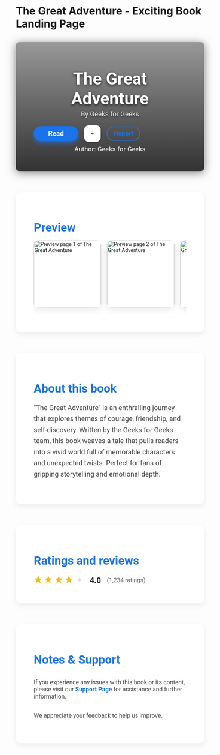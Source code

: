 # The Great Adventure - Exciting Book Landing Page

<style>
  /* Container */
  .container {
    max-width: 960px;
    margin: 2rem auto;
    font-family: 'Roboto', Arial, sans-serif;
    color: #202124;
  }
  /* Hero */
  .hero {
    position: relative;
    background: url('https://images.unsplash.com/photo-1512820790803-83ca734da794?auto=format&fit=crop&w=1300&q=80') center/cover no-repeat;
    border-radius: 8px;
    height: 280px;
    color: white;
    padding: 2rem 3rem;
    display: flex;
    flex-direction: column;
    justify-content: flex-end;
    box-shadow: 0 4px 24px rgba(0, 0, 0, 0.5);
    overflow: hidden;
  }
  .hero::before {
    content: "";
    position: absolute;
    inset: 0;
    background: linear-gradient(180deg, rgba(0,0,0,0.4) 0%, rgba(0,0,0,0.8) 100%);
    border-radius: 8px;
    z-index: 0;
  }
  .hero-content {
    position: relative;
    z-index: 1;
  }
  .hero-title {
    font-size: 2.8rem;
    font-weight: 700;
    margin: 0 0 0.25rem;
    text-shadow: 0 3px 7px rgba(0,0,0,0.7);
  }
  .hero-subtitle {
    font-size: 1.125rem;
    opacity: 0.85;
    margin: 0 0 1.25rem;
    text-shadow: 0 2px 5px rgba(0,0,0,0.6);
  }
  /* Buttons */
  .buttons {
    display: flex;
    gap: 1rem;
    align-items: center;
  }
  .btn {
    background-color: #1a73e8;
    color: white;
    font-weight: 600;
    border-radius: 24px;
    padding: 0.6rem 2.4rem;
    font-size: 1.15rem;
    text-decoration: none;
    border: none;
    cursor: pointer;
    box-shadow: 0 6px 12px rgba(26, 115, 232, 0.6);
    transition: background-color 0.3s ease, box-shadow 0.3s ease;
  }
  .btn:hover, .btn:focus {
    background-color: #145abe;
    box-shadow: 0 8px 20px rgba(20, 90, 190, 0.8);
    outline: none;
  }
  .btn-arrow {
    background-color: white;
    border-radius: 12px;
    width: 44px;
    height: 44px;
    display: flex;
    justify-content: center;
    align-items: center;
    padding: 0;
    cursor: pointer;
    box-shadow: 0 3px 8px rgba(0,0,0,0.15);
    border: none;
  }
  .btn-arrow:hover, .btn-arrow:focus {
    background-color: #f1f3f4;
    outline: none;
  }
  .btn-arrow svg {
    width: 24px;
    height: 24px;
    fill: #666;
  }
  .btn-report {
    background-color: transparent;
    color: #1a73e8;
    font-weight: 600;
    border-radius: 24px;
    padding: 0.5rem 1.1rem;
    border: 2px solid #1a73e8;
    font-size: 1rem;
    cursor: pointer;
    transition: background-color 0.3s ease, color 0.3s ease;
  }
  .btn-report:hover, .btn-report:focus {
    background-color: #1a73e8;
    color: white;
    outline: none;
  }
  /* Author */
  .author {
    margin-top: 0.6rem;
    font-weight: 500;
    letter-spacing: 0.02em;
    font-size: 1.05rem;
    opacity: 0.85;
    user-select: none;
  }
  /* Preview */
  .section {
    margin-top: 3.5rem;
    background: white;
    border-radius: 12px;
    padding: 2rem 3rem 3rem;
    box-shadow: 0 6px 15px rgba(0,0,0,0.07);
  }
  .section h2 {
    font-size: 1.95rem;
    margin-bottom: 1rem;
    font-weight: 700;
    color: #1a73e8;
  }
  .preview-gallery {
    display: flex;
    gap: 1rem;
    overflow-x: auto;
    padding-bottom: 1rem;
    scrollbar-width: thin;
    scrollbar-color: #1a73e8 #eee;
  }
  .preview-gallery::-webkit-scrollbar {
    height: 8px;
  }
  .preview-gallery::-webkit-scrollbar-thumb {
    background-color: #1a73e8;
    border-radius: 4px;
  }
  .preview-gallery img {
    flex-shrink: 0;
    height: 180px;
    border-radius: 12px;
    cursor: pointer;
    transition: transform 0.3s ease, box-shadow 0.3s ease;
    box-shadow: 0 4px 18px rgba(0,0,0,0.1);
  }
  .preview-gallery img:hover,
  .preview-gallery img:focus {
    transform: scale(1.1);
    box-shadow: 0 8px 24px rgba(26, 115, 232, 0.4);
    outline: none;
  }
  /* About */
  .about-text {
    font-size: 1.15rem;
    line-height: 1.6;
    color: #444;
    user-select: text;
  }
  /* Ratings */
  .ratings {
    display: flex;
    align-items: center;
    gap: 1rem;
    margin-top: 1.25rem;
    user-select: none;
  }
  .stars svg {
    width: 24px;
    height: 24px;
    fill: #fbbc04;
  }
  .stars svg.empty {
    fill: #ddd;
  }
  .rating-score {
    font-weight: 700;
    font-size: 1.3rem;
    color: #222;
  }
  .rating-count {
    font-size: 1rem;
    opacity: 0.7;
  }
  /* Notes & Support */
  .notes-text {
    margin-top: 2rem;
    font-size: 1rem;
    color: #444;
  }
  .notes-link {
    color: #1a73e8;
    text-decoration: none;
    font-weight: 600;
  }
  .notes-link:hover,
  .notes-link:focus {
    text-decoration: underline;
    outline: none;
  }
</style>

<div class="container">

  <header class="hero" role="banner" aria-label="Book title and cover background">
    <div class="hero-content">
      <h1 class="hero-title">The Great Adventure</h1>
      <p class="hero-subtitle">By Geeks for Geeks</p>
      <div class="buttons" role="group" aria-label="Actions">
        <a href="https://example.com/read-the-great-adventure" class="btn" target="_blank" rel="noopener" role="button" aria-label="Read The Great Adventure book">Read</a>
        <button class="btn-arrow" aria-label="More options">
          <svg viewBox="0 0 24 24" aria-hidden="true" focusable="false">
            <path d="M7 10l5 5 5-5H7z"/>
          </svg>
        </button>
        <button class="btn-report" type="button" aria-label="Report this book">Report</button>
      </div>
      <p class="author">Author: Geeks for Geeks</p>
    </div>
  </header>

  <section class="section" aria-label="Preview images of the book">
    <h2>Preview</h2>
    <div class="preview-gallery" tabindex="0">
      <img src="https://images.unsplash.com/photo-1512820790803-83ca734da794?auto=format&fit=crop&w=400&q=80" alt="Preview page 1 of The Great Adventure" />
      <img src="https://images.unsplash.com/photo-1544716278-fd38580f106e?auto=format&fit=crop&w=400&q=80" alt="Preview page 2 of The Great Adventure" />
      <img src="https://images.unsplash.com/photo-1590608897129-79d0b03ecbde?auto=format&fit=crop&w=400&q=80" alt="Preview page 3 of The Great Adventure" />
      <img src="https://images.unsplash.com/photo-1507842217343-583bb7270b66?auto=format&fit=crop&w=400&q=80" alt="Preview page 4 of The Great Adventure" />
    </div>
  </section>

  <section class="section" aria-label="About the book The Great Adventure">
    <h2>About this book</h2>
    <p class="about-text">
      "The Great Adventure" is an enthralling journey that explores themes of courage, friendship, and self-discovery. Written by the Geeks for Geeks team, this book weaves a tale that pulls readers into a vivid world full of memorable characters and unexpected twists. Perfect for fans of gripping storytelling and emotional depth.
    </p>
  </section>

  <section class="section" aria-label="Book ratings and reviews">
    <h2>Ratings and reviews</h2>
    <div class="ratings" aria-live="polite" aria-atomic="true">
      <div class="stars" aria-hidden="true" role="img" aria-label="4 out of 5 stars rating">
        <svg><path d="M12 17.27L18.18 21 16.54 13.97 22 9.24l-7.19-.62L12 2 9.19 8.62 2 9.24l5.46 4.73L5.82 21z"/></svg>
        <svg><path d="M12 17.27L18.18 21 16.54 13.97 22 9.24l-7.19-.62L12 2 9.19 8.62 2 9.24l5.46 4.73L5.82 21z"/></svg>
        <svg><path d="M12 17.27L18.18 21 16.54 13.97 22 9.24l-7.19-.62L12 2 9.19 8.62 2 9.24l5.46 4.73L5.82 21z"/></svg>
        <svg><path d="M12 17.27L18.18 21 16.54 13.97 22 9.24l-7.19-.62L12 2 9.19 8.62 2 9.24l5.46 4.73L5.82 21z"/></svg>
        <svg class="empty"><path d="M12 15.4l-3.76 2.27 1-4.28-3.32-2.87 4.38-.38L12 6.1l1.71 4.04 4.38.38-3.32 2.87 1 4.28z"/></svg>
      </div>
      <div class="rating-score" aria-label="Rating score">4.0</div>
      <div class="rating-count" aria-label="Total number of ratings">(1,234 ratings)</div>
    </div>
  </section>

  <section class="section" aria-label="Notes and support information for The Great Adventure">
    <h2>Notes &amp; Support</h2>
    <p class="notes-text">
      If you experience any issues with this book or its content, please visit our 
      <a href="https://example.com/support" target="_blank" rel="noopener" class="notes-link">Support Page</a> for assistance and further information.
    </p>
    <p class="notes-text">We appreciate your feedback to help us improve.</p>
  </section>

</div>
